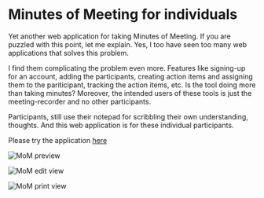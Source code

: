 Minutes of Meeting for individuals
===

Yet another web application for taking Minutes of Meeting. If you are puzzled with this point, let me explain. Yes, I too have seen too many web applications that solves this problem. 

I find them complicating the problem even more. Features like signing-up for an account, adding the participants, creating action items and assigning them to the pariticipant, tracking the action items, etc. Is the tool doing more than taking minutes? Moreover, the intended users of these tools is just the meeting-recorder and no other participants. 

Participants, still use their notepad for scribbling their own understanding, thoughts. And this web application is for these individual participants.

Please try the application [here][minutes]

![MoM preview][mom_preview]

![MoM edit view][mom_edit]

![MoM print view][mom_print]

[minutes]: http://minutes.arundhaj.com
[mom_preview]: http://media.arundhaj.com/projects/minutes-webapp/mom_preview.png
[mom_edit]: http://media.arundhaj.com/projects/minutes-webapp/mom_edit_view.png
[mom_print]: http://media.arundhaj.com/projects/minutes-webapp/mom_print_view.png
